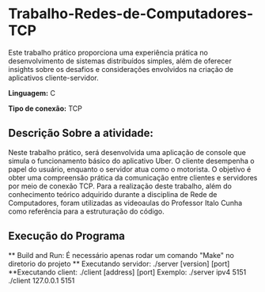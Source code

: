 # Trabalho-Redes-de-Computadores-TCP

Este trabalho prático proporciona uma experiência prática no desenvolvimento de sistemas distribuídos simples, além de oferecer insights sobre os desafios e considerações envolvidos na criação de aplicativos cliente-servidor.

**Linguagem:** C

**Tipo de conexão:** TCP

## Descrição Sobre a atividade:

Neste trabalho prático, será desenvolvida uma aplicação de console que simula o
funcionamento básico do aplicativo Uber. O cliente desempenha o papel do usuário,
enquanto o servidor atua como o motorista. O objetivo é obter uma compreensão prática da
comunicação entre clientes e servidores por meio de conexão TCP.
Para a realização deste trabalho, além do conhecimento teórico adquirido durante a
disciplina de Rede de Computadores, foram utilizadas as videoaulas do Professor Italo
Cunha como referência para a estruturação do código.

## Execução do Programa

** Build and Run: É necessário apenas rodar um comando "Make" no diretorio do projeto
** Executando servidor: ./server [version] [port]
\*\*Executando client: ./client [address] [port]
Exemplo: 
./server ipv4 5151
./client 127.0.0.1 5151
